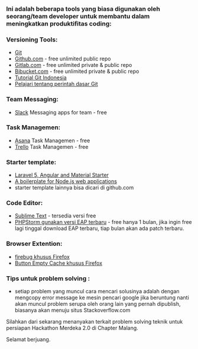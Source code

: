 ### Ini adalah beberapa tools yang biasa digunakan oleh seorang/team developer untuk membantu dalam meningkatkan produktifitas coding:

### Versioning Tools:
* [Git](https://git-scm.com/downloads)
* [Github.com](https://github.com/) - free unlimited public repo
* [Gitlab.com](https://gitlab.com/) - free unlimited private & public repo
* [Bibucket.com](https://bitbucket.com/) - free unlimited private & public repo
* [Tutorial Git Indonesia](https://github.com/endymuhardin/belajarGit)
* [Pelajari tentang perintah dasar Git](http://rogerdudler.github.io/git-guide/)

### Team Messaging:
* [Slack](https://slack.com/) Messaging apps for team - free

### Task Managemen:
* [Asana](https://asana.com/) Task Managemen - free
* [Trello](https://trello.com/) Task Managemen - free

### Starter template:
* [Laravel 5, Angular and Material Starter](https://github.com/cyberid41/laravel5-angular-material-starter)
* [A boilerplate for Node.js web applications](https://github.com/sahat/hackathon-starter)
* starter template lainnya bisa dicari di github.com

### Code Editor:
* [Sublime Text](http://www.sublimetext.com/) - tersedia versi free
* [PHPStorm gunakan versi EAP terbaru](https://confluence.jetbrains.com/display/PhpStorm/PhpStorm+Early+Access+Program) - free hanya 1 bulan, jika ingin free lagi tinggal download EAP terbaru, tiap bulan akan ada patch terbaru.

### Browser Extention:
* [firebug khusus Firefox](https://addons.mozilla.org/en-US/firefox/addon/firebug/)
* [Button Empty Cache khusus Firefox](https://addons.mozilla.org/id/firefox/addon/empty-cache-button/) 


### Tips untuk problem solving :
* setiap problem yang muncul cara mencari solusinya adalah dengan mengcopy error message ke mesin pencari google
jika beruntung nanti akan muncul problem serupa oleh orang lain yang pernah dipublish, biasanya akan menuju situs
Stackoverflow.com

Silahkan dari sekarang menanyakan terkait problem solving teknik untuk persiapan Hackathon Merdeka 2.0 di Chapter Malang.

Selamat berjuang.